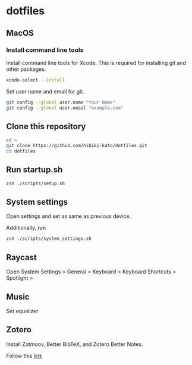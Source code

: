 # dotfiles

## MacOS

### Install command line tools
Install command line tools for Xcode. This is required for installing git and other packages.
```sh
xcode-select --install
```
Set user name and email for git. 
```sh
git config --global user.name "Your Name"
git config --global user.email "example.com"
```

## Clone this repository
```sh
cd ~
git clone https://github.com/hibiki-kato/dotfiles.git
cd dotfiles
```

## Run startup.sh
```sh
zsh ./scripts/setup.sh
```

## System settings
Open settings and set as same as previous device.

Additionally, run
```sh
zsh ./scripts/system_settings.sh
``` 

## Raycast
Open System Settings > General > Keyboard > Keyboard Shortcuts > Spotlight >

## Music
Set equalizer

## Zotero
Install Zotmoov, Better BibTeX, and Zotero Better Notes.

Follow this [link](https://plaza.umin.ac.jp/shoei05/index.php/2025/01/03/2706/#2_クラウドストレージにはメタ情報のみ、pdfは外部ストレージへ設定する_Zotmoov)




